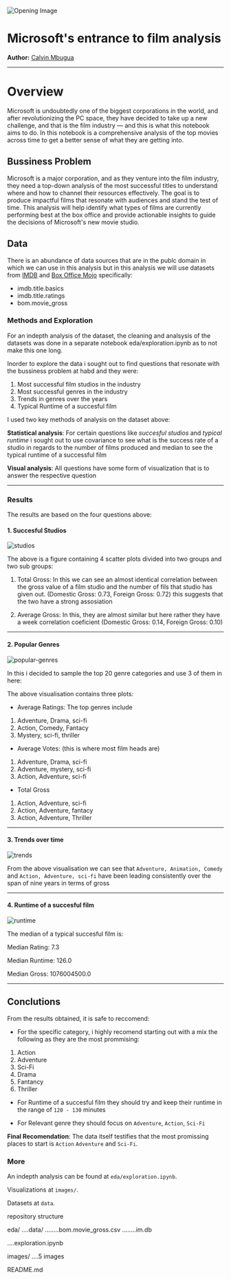 ![Opening Image](images/director_shot.jpeg)

# Microsoft's entrance to film analysis

**Author:** [Calvin Mbugua](https://mbuguaaaaaa.xyz/mbuguaaaaaa-initial)
***

# Overview

Microsoft is undoubtedly one of the biggest corporations in the world, and after revolutionizing the PC space, they have decided to take up a new challenge, and that is the film industry — and this is what this notebook aims to do. In this notebook is a comprehensive analysis of the top movies across time to get a better sense of what they are getting into.


## Bussiness Problem

Microsoft is a major corporation, and as they venture into the film industry, they need a top-down analysis of the most successful titles to understand where and how to channel their resources effectively. The goal is to produce impactful films that resonate with audiences and stand the test of time. This analysis will help identify what types of films are currently performing best at the box office and provide actionable insights to guide the decisions of Microsoft's new movie studio.


## Data

There is an abundance of data sources that are in the publc domain in which we can use in this analysis but in this analysis we will use datasets from [IMDB](https://www.imdb.com/) and [Box Office Mojo](https://www.boxofficemojo.com/) specifically: 
- imdb.title.basics
- imdb.title.ratings
- bom.movie_gross

### Methods and Exploration

For an indepth analysis of the dataset, the cleaning and analsysis of the datasets was done in a separate notebook eda/exploration.ipynb as to not make this one long.

Inorder to explore the data i sought out to find questions that resonate with the bussiness problem at habd and they were:
1. Most successful film studios in the industry
2. Most successful genres in the industry
3. Trends in genres over the years
4. Typical Runtime of a succesful film


I used two key methods of analysis on the dataset above:

**Statistical analysis**: For certain questions like *succesful studios* and *typical runtime* i sought out to use covariance to see what is the success rate of a studio in regards to the number of films produced and median to see the typical runtime of a successful film

**Visual analysis**: All questions have some form of visualization that is to answer the respective question

---

### Results

The results are based on the four questions above:

#### 1. Succesful Studios

![studios](images/analysis-one.png)

The above is a figure containing 4 scatter plots divided into two groups and two sub groups:

1. Total Gross:
In this we can see an almost identical correlation between the gross value of a film studio and the number of fils that studio has given out. (Domestic Gross: 0.73, Foreign Gross: 0.72) this suggests that the two have a strong assosiation

2. Average Gross:
In this, they are almost similar but here rather they have a week correlation coeficient (Domestic Gross: 0.14, Foreign Gross: 0.10)

---

#### 2. Popular Genres

![popular-genres](images/analysis-two.png)

In this i decided to sample the top 20 genre categories and use 3 of them in here:

The above visualisation contains three plots:

- Average Ratings: The top genres include

1. Adventure, Drama, sci-fi
2. Action, Comedy, Fantacy
3. Mystery, sci-fi, thriller

- Average Votes: (this is where most film heads are)

1. Adventure, Drama, sci-fi
2. Adventure, mystery, sci-fi
3. Action, Adventure, sci-fi

- Total Gross

1. Action, Adventure, sci-fi
2. Action, Adventure, fantacy
3. Action, Adventure, Thriller

---

#### 3. Trends over time

![trends](images/analysis-three.png)

From the above visualisation we can see that `Adventure, Animation, Comedy` and `Action, Adventure, sci-fi` have been leading consistently over the span of nine years in terms of gross

---

#### 4. Runtime of a succesful film

![runtime](images/analysis-four.png)

The median of a typical succesful film is:

Median Rating: 7.3

Median Runtime: 126.0

Median Gross: 1076004500.0

---

## Conclutions

From the results obtained, it is safe to reccomend:

- For the specific category, i highly recomend starting out with a mix the following as they are the most prommising:

1. Action
2. Adventure
3. Sci-Fi
4. Drama
5. Fantancy
6. Thriller


- For Runtime of a succesful film they should try and keep their runtime in the range of `120 - 130` minutes

- For Relevant genre they should focus on `Adventure`, `Action`, `Sci-Fi`

**Final Recomendation**: The data itself testifies that the most promissing places to start is `Action` `Adventure` and `Sci-Fi`.

### More

An indepth analysis can be found at `eda/exploration.ipynb`.

Visualizations at `images/`.

Datasets at `data`.

repository structure

eda/
....data/
........bom.movie_gross.csv
........im.db

....exploration.ipynb

images/
....5 images

README.md
